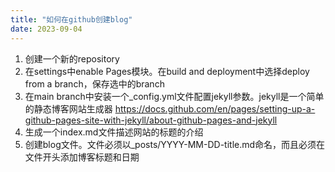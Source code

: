 ```yaml
---
title: "如何在github创建blog"
date: 2023-09-04
---
```


1. 创建一个新的repository
2. 在settings中enable Pages模块。在build and deployment中选择deploy from a branch，保存选中的branch
3. 在main branch中安装一个_config.yml文件配置jekyll参数。jekyll是一个简单的静态博客网站生成器 https://docs.github.com/en/pages/setting-up-a-github-pages-site-with-jekyll/about-github-pages-and-jekyll
4. 生成一个index.md文件描述网站的标题的介绍
5. 创建blog文件。文件必须以_posts/YYYY-MM-DD-title.md命名，而且必须在文件开头添加博客标题和日期
